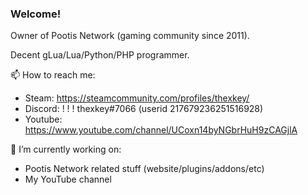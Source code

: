 ### Welcome!
Owner of Pootis Network (gaming community since 2011).

Decent gLua/Lua/Python/PHP programmer.

📫 How to reach me:
  - Steam: https://steamcommunity.com/profiles/thexkey/
  - Discord: ! ! ! thexkey#7066 (userid 217679236251516928)
  - Youtube: https://www.youtube.com/channel/UCoxn14byNGbrHuH9zCAGjlA
 
🔭 I’m currently working on:
  - Pootis Network related stuff (website/plugins/addons/etc)
  - My YouTube channel
